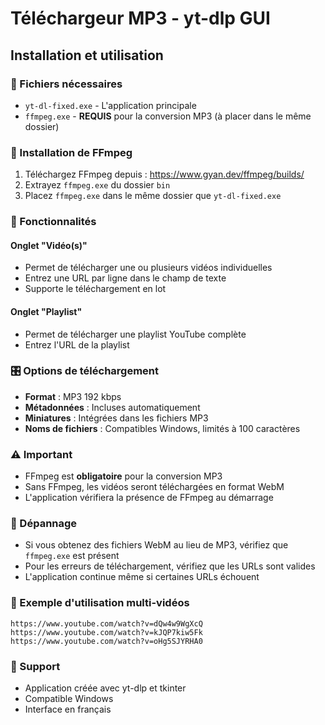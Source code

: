 # Téléchargeur MP3 - yt-dlp GUI

## Installation et utilisation

### 📁 Fichiers nécessaires
- `yt-dl-fixed.exe` - L'application principale
- `ffmpeg.exe` - **REQUIS** pour la conversion MP3 (à placer dans le même dossier)

### 🔧 Installation de FFmpeg
1. Téléchargez FFmpeg depuis : https://www.gyan.dev/ffmpeg/builds/
2. Extrayez `ffmpeg.exe` du dossier `bin`
3. Placez `ffmpeg.exe` dans le même dossier que `yt-dl-fixed.exe`

### 🎵 Fonctionnalités

#### Onglet "Vidéo(s)"
- Permet de télécharger une ou plusieurs vidéos individuelles
- Entrez une URL par ligne dans le champ de texte
- Supporte le téléchargement en lot

#### Onglet "Playlist"
- Permet de télécharger une playlist YouTube complète
- Entrez l'URL de la playlist

### 🎛️ Options de téléchargement
- **Format** : MP3 192 kbps
- **Métadonnées** : Incluses automatiquement
- **Miniatures** : Intégrées dans les fichiers MP3
- **Noms de fichiers** : Compatibles Windows, limités à 100 caractères

### ⚠️ Important
- FFmpeg est **obligatoire** pour la conversion MP3
- Sans FFmpeg, les vidéos seront téléchargées en format WebM
- L'application vérifiera la présence de FFmpeg au démarrage

### 🐛 Dépannage
- Si vous obtenez des fichiers WebM au lieu de MP3, vérifiez que `ffmpeg.exe` est présent
- Pour les erreurs de téléchargement, vérifiez que les URLs sont valides
- L'application continue même si certaines URLs échouent

### 📝 Exemple d'utilisation multi-vidéos
```
https://www.youtube.com/watch?v=dQw4w9WgXcQ
https://www.youtube.com/watch?v=kJQP7kiw5Fk
https://www.youtube.com/watch?v=oHg5SJYRHA0
```

### 📧 Support
- Application créée avec yt-dlp et tkinter
- Compatible Windows
- Interface en français
